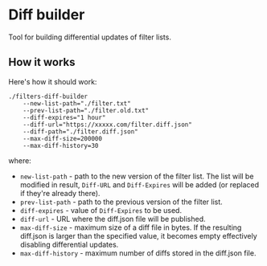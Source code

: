 # Diff builder
Tool for building differential updates of filter lists.

## How it works
Here's how it should work:

```
./filters-diff-builder
	--new-list-path="./filter.txt"
	--prev-list-path="./filter.old.txt"
	--diff-expires="1 hour"
	--diff-url="https://xxxxx.com/filter.diff.json"
	--diff-path="./filter.diff.json"
	--max-diff-size=200000
	--max-diff-history=30
```
where:
- `new-list-path` - path to the new version of the filter list. The list will be modified in result, `Diff-URL` and `Diff-Expires` will be added (or replaced if they're already there).
- `prev-list-path` - path to the previous version of the filter list.
- `diff-expires` - value of `Diff-Expires` to be used.
- `diff-url` - URL where the diff.json file will be published.
- `max-diff-size` - maximum size of a diff file in bytes. If the resulting diff.json is larger than the specified value, it becomes empty effectively disabling differential updates.
- `max-diff-history` - maximum number of diffs stored in the diff.json file.
